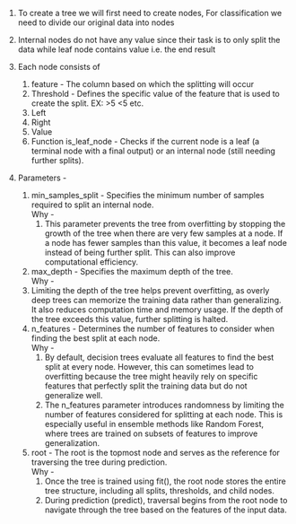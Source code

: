 1. To create a tree we will first need to create nodes, For classification we need to divide our original data into nodes
2. Internal nodes do not have any value since their task is to only split the data while leaf node contains value i.e. the end result
3. Each node consists of <br/>
    1. feature - The column based on which the splitting will occur
    2. Threshold - Defines the specific value of the feature that is used to create the split. EX: >5 <5 etc.
    3. Left
    4. Right
    5. Value
    6. Function is_leaf_node - Checks if the current node is a leaf (a terminal node with a final output) or an internal node (still needing further splits).

4. Parameters -
   1. min_samples_split - Specifies the minimum number of samples required to split an internal node. <br/>
      Why - <br/>
      1. This parameter prevents the tree from overfitting by stopping the growth of the tree when there are very few samples at a node. If a node has fewer samples than this value, it becomes a leaf node instead of being further split. This can also improve computational efficiency.
   2. max_depth - Specifies the maximum depth of the tree. <br/>
     Why - <br/>
     1. Limiting the depth of the tree helps prevent overfitting, as overly deep trees can memorize the training data rather than generalizing. It also reduces computation time and memory usage. If the depth of the tree exceeds this value, further splitting is halted.
   3. n_features - Determines the number of features to consider when finding the best split at each node. <br/>
      Why - <br/>
      1. By default, decision trees evaluate all features to find the best split at every node. However, this can sometimes lead to overfitting because the tree might heavily rely on specific features that perfectly split the training data but do not generalize well. <br/>
      2. The n_features parameter introduces randomness by limiting the number of features considered for splitting at each node. This is especially useful in ensemble methods like Random Forest, where trees are trained on subsets of features to improve generalization. <br/>
   5. root - The root is the topmost node and serves as the reference for traversing the tree during prediction. <br/>
      Why - <br/>
      1. Once the tree is trained using fit(), the root node stores the entire tree structure, including all splits, thresholds, and child nodes. <br/>
      2. During prediction (predict), traversal begins from the root node to navigate through the tree based on the features of the input data. <br/>
